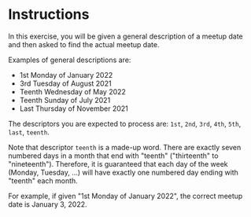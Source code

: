 # Instructions

In this exercise, you will be given a general description of a meetup date and then asked to find the actual meetup date.

Examples of general descriptions are:

- 1st Monday of January 2022
- 3rd Tuesday of August 2021
- Teenth Wednesday of May 2022
- Teenth Sunday of July 2021
- Last Thursday of November 2021

The descriptors you are expected to process are: `1st`, `2nd`, `3rd`, `4th`, `5th`, `last`, `teenth`.

Note that descriptor `teenth` is a made-up word.
There are exactly seven numbered days in a month that end with "teenth" ("thirteenth" to "nineteenth").
Therefore, it is guaranteed that each day of the week (Monday, Tuesday, ...) will have exactly one numbered day ending with "teenth" each month.

For example, if given "1st Monday of January 2022", the correct meetup date is January 3, 2022.
